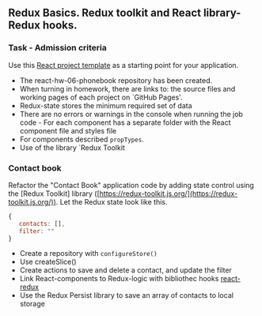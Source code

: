 ## Redux Basics. Redux toolkit and React library-Redux hooks.

### Task - Admission criteria

Use this
[React project template](https://github.com/goitacademy/react-homework-template/blob/main/README.en.md)
as a starting point for your application.

- The react-hw-06-phonebook repository has been created.
- When turning in homework, there are links to: the source files and working
  pages of each project on `GitHub Pages'.
- Redux-state stores the minimum required set of data
- There are no errors or warnings in the console when running the job code - For
  each component has a separate folder with the React component file and styles
  file
- For components described `propTypes`.
- Use of the library `Redux Toolkit

### Contact book

Refactor the "Contact Book" application code by adding state control using the
[Redux Toolkit] library
([https://redux-toolkit.js.org/](https://redux-toolkit.js.org/)). Let the Redux
state look like this.

```javascript
{
   contacts: [],
   filter: ""
}
```

- Create a repository with `configureStore()`
- Use createSlice()
- Create actions to save and delete a contact, and update the filter
- Link React-components to Redux-logic with bibliothec hooks
  [react-redux](https://react-redux.js.org/)
- Use the Redux Persist library to save an array of contacts to local storage
